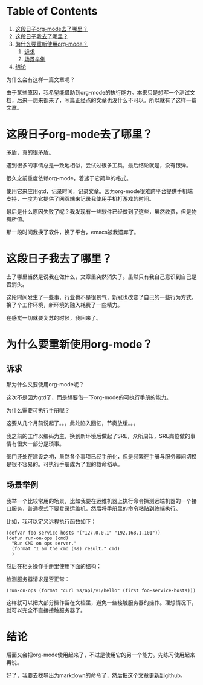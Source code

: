
# Table of Contents

1.  [这段日子org-mode去了哪里？](#orgab6e57c)
2.  [这段日子我去了哪里？](#orgede79ec)
3.  [为什么要重新使用org-mode？](#orgd7e7665)
    1.  [诉求](#org57551d5)
    2.  [场景举例](#org0c6838e)
4.  [结论](#org3f28ee8)

为什么会有这样一篇文章呢？

由于某些原因，我希望能借助到org-mode的执行能力。本来只是想写一个测试文档，后来一想来都来了，写篇正经点的文章也没什么不可以。所以就有了这样一篇文章。


<a id="orgab6e57c"></a>

# 这段日子org-mode去了哪里？

矛盾，真的很矛盾。

遇到很多的事情总是一致地相似，尝试过很多工具，最后结论就是，没有银弹。

很久之前重度依赖org-mode，着迷于它简单的格式。

使用它来应用gtd，记录时间，记录文章。因为org-mode很难跨平台提供手机端支持，一度为它提供了网页端来记录我使用手机打游戏的时间。

最后是什么原因失败了呢？我发现有一些软件已经做到了这些，虽然收费，但是物有所值。

那一段时间我换了软件，换了平台，emacs被我遗弃了。


<a id="orgede79ec"></a>

# 这段日子我去了哪里？

去了哪里当然是说我在做什么，文章里突然消失了。虽然只有我自己意识到自己是否消失。

这段时间发生了一些事，行业也不是很景气，新冠也改变了自己的一些行为方式。换了个工作环境，新环境的融入耗费了一些精力。

在感觉一切就要复苏的时候，我回来了。


<a id="orgd7e7665"></a>

# 为什么要重新使用org-mode？


<a id="org57551d5"></a>

## 诉求

那为什么又要使用org-mode呢？

这次不是因为gtd了，而是想要借一下org-mode的可执行手册的能力。

为什么需要可执行手册呢？

这要从几个月前说起了。。。此处陷入回忆，节奏放缓。。。

我之前的工作以编码为主，换到新环境后做起了SRE，众所周知，SRE岗位做的事情有很大一部分是琐事。

部门还处在建设之初，虽然各个事项已经手册化，但是频繁在手册与服务器间切换是很不容易的。可执行手册成为了我的救命稻草。


<a id="org0c6838e"></a>

## 场景举例

我举一个比较常用的场景，比如我要在运维机器上执行命令探测远端机器的一个接口服务，普通模式下要登录运维机，然后将手册里的命令粘贴到终端执行。

比如，我可以定义远程执行函数如下：

    (defvar foo-service-hosts '("127.0.0.1" "192.168.1.101"))
    (defun run-on-ops (cmd)
      "Run CMD on ops server."
      (format "I am the cmd (%s) result." cmd)
      )

然后在相关操作手册里使用下面的结构：

检测服务器请求是否正常：

    (run-on-ops (format "curl %s/api/v1/hello" (first foo-service-hosts)))

这样就可以把大部分操作留在文档里，避免一些接触服务器的操作。理想情况下，就可以完全不直接接触服务器了。


<a id="org3f28ee8"></a>

# 结论

后面又会把org-mode使用起来了，不过是使用它的另一个能力。先练习使用起来再说。

好了，我要去找导出为markdown的命令了，然后把这个文章更新到github。

